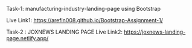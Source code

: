 Task-1: manufacturing-industry-landing-page using Bootstrap

Live Link1: https://arefin008.github.io/Bootstrap-Assignment-1/


Task-2 : JOXNEWS LANDING PAGE
Live Link2: https://joxnews-landing-page.netlify.app/
